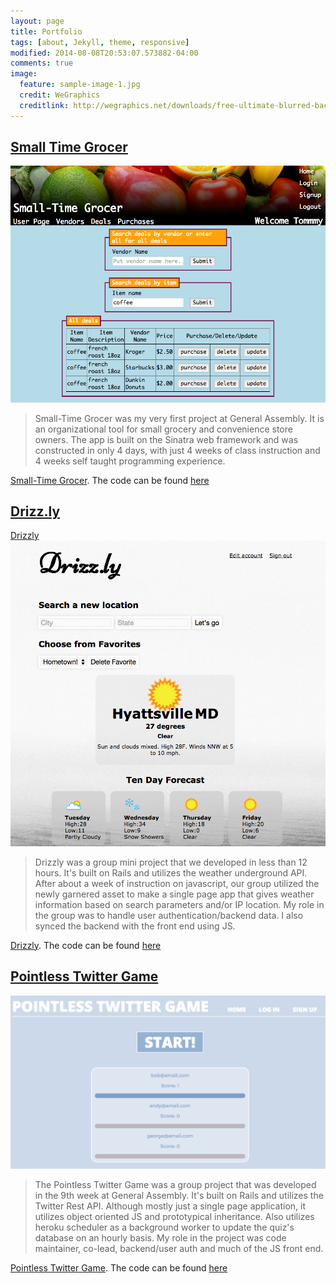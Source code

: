 ```yaml
---
layout: page
title: Portfolio
tags: [about, Jekyll, theme, responsive]
modified: 2014-08-08T20:53:07.573882-04:00
comments: true
image:
  feature: sample-image-1.jpg
  credit: WeGraphics
  creditlink: http://wegraphics.net/downloads/free-ultimate-blurred-background-pack/
---
```


## [Small Time Grocer](https://small-time-grocer.herokuapp.com/)
<a href='https://small-time-grocer.herokuapp.com/' target='_blank'><img src="/images/small_time_grocer.png"></a>

> Small-Time Grocer was my very first project at General Assembly. It is an organizational tool for small grocery and convenience store owners. The app is built on the Sinatra web framework and was constructed in only 4 days, with just 4 weeks of class instruction and 4 weeks self taught programming experience.

<a href='https://small-time-grocer.herokuapp.com/' target='_blank'>Small-Time Grocer</a>.
The code can be found [here](https://github.com/andrewsunglaekim/week1project)


## [Drizz.ly](https://drizzly.herokuapp.com/)
<a href='https://drizzly.herokuapp.com/' target='_blank'>Drizzly</a><img src="/images/drizzly.png"></a>

> Drizzly was a group mini project that we developed in less than 12 hours. It's built on Rails and utilizes the weather underground API. After about a week of instruction on javascript, our group utilized the newly garnered asset to make a single page app that gives weather information based on search parameters and/or IP location. My role in the group was to handle user authentication/backend data. I also synced the backend with the front end using JS.


<a href='https://drizzly.herokuapp.com/' target='_blank'>Drizzly</a>. The code can be found [here](https://github.com/andrewsunglaekim/drizzly)

## [Pointless Twitter Game](https://pointless-twitter-game.herokuapp.com/)
<a href='https://pointless-twitter-game.herokuapp.com/' target='_blank'><img src="/images/twitter_game.png"></a>

> The Pointless Twitter Game was a group project that was developed in the 9th week at General Assembly. It's built on Rails and utilizes the Twitter Rest API. Although mostly just a single page application, it utilizes object oriented JS and prototypical inheritance. Also utilizes heroku scheduler as a background worker to update the quiz's database on an hourly basis. My role in the project was code maintainer, co-lead, backend/user auth and much of the JS front end.


<a href='https://pointless-twitter-game.herokuapp.com/' target='_blank'>Pointless Twitter Game</a>. The code can be found [here](https://github.com/andrewsunglaekim/twitter_game)
